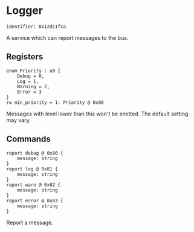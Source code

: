 # Logger

    identifier: 0x12dc1fca

A service which can report messages to the bus.

## Registers

    enum Priority : u8 {
        Debug = 0,
        Log = 1,
        Warning = 2,
        Error = 3
    }
    rw min_priority = 1: Priority @ 0x80

Messages with level lower than this won't be emitted. The default setting may vary.

## Commands

    report debug @ 0x80 {
        message: string
    }
    report log @ 0x81 {
        message: string
    }
    report warn @ 0x82 {
        message: string
    }
    report error @ 0x83 {
        message: string
    }

Report a message.

